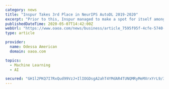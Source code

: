 ```yaml
---
category: news
title: "Inspur Takes 3rd Place in NeurIPS AutoDL 2019-2020"
excerpt: "Prior to this, Inspur managed to make a spot for itself among the top three in the NIPS 2018 AutoML challenge and NeurIPS 2019 AutoWSL challenge. The AutoDL challenge series organized by NeurIPS ..."
publishedDateTime: 2020-05-07T14:42:00Z
webUrl: "https://www.oaoa.com/news/business/article_7595f95f-4cfe-5740-a06f-be62fd9d1693.html"
type: article

provider:
  name: Odessa American
  domain: oaoa.com

topics:
  - Machine Learning
  - AI

secured: "GH1l2PKQ7I7RxQud99VzJ+IlIOGDsgA2ahT4YMdAR4TUNQMRyMeMXrxYrL9/3DeDpiXcOC8zcRR+y8kNAAFiIWkrOAtGSWJYP8Gf2mvAzIr2hK1HTg25c3CRlOBdqwL0yw9NW96jSc5zi+Tp7yz7zJoJstjiyJaSjc9zMU/hilk/JDLX0N54pt30vv728kVyrDeKXgi5knHPhsdXeXo7v9X7xq4PiuJekmrM70GMgRFAvRbQb70yia+109yNArVA4dAmzeNyEi5L4ZbD6zRP30yFh7Xt8RuqcLzk9DX8wsz3p8F7fmPq6lbEupZmq6Xe;rv3vYpFNar5Qjbgwww4EtA=="
---
```



